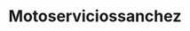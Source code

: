 ---
title: "Motoserviciossanchez"
url: /jilotepec/motoserviciossanchez/
shop: piezas de automóviles
---